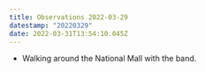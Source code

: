 ```yaml
---
title: Observations 2022-03-29
datestamp: "20220329"
date: 2022-03-31T13:54:10.045Z
---
```

- Walking around the National Mall with the band.